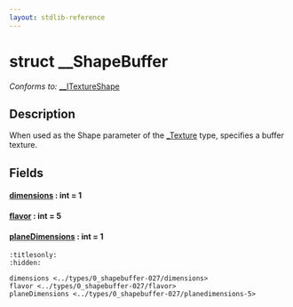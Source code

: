 ```yaml
---
layout: stdlib-reference
---
```


# struct \_\_ShapeBuffer

*Conforms to:* [\_\_ITextureShape](../../interfaces/0_itextureshape-023a/index.html)

## Description

When used as the <span class='code'>Shape</span> parameter of the <span class='code'><a href="../0texture-01/index.html" class="code_type">_Texture</a></span> type, specifies a buffer texture.


## Fields

####  <a id="decl-dimensions"></a>[dimensions](dimensions.html) : int = 1
####  <a id="decl-flavor"></a>[flavor](flavor.html) : int = 5
####  <a id="decl-planeDimensions"></a>[planeDimensions](planedimensions-5.html) : int = 1


```{toctree}
:titlesonly:
:hidden:

dimensions <../types/0_shapebuffer-027/dimensions>
flavor <../types/0_shapebuffer-027/flavor>
planeDimensions <../types/0_shapebuffer-027/planedimensions-5>
```
